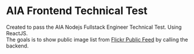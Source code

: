 # AIA Frontend Technical Test

Created to pass the AIA Nodejs Fullstack Engineer Technical Test. Using ReactJS.\
The goals is to show public image list from [Flickr Public Feed](https://api.flickr.com/services/feeds/photos_public.gne) by calling the backend.